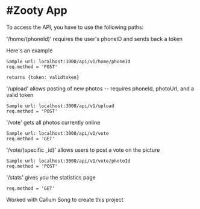 #Zooty App
==========

To access the API, you have to use the following paths:

'/home/(phoneId)' requires the user's phoneID and sends back a token

Here's an example
```
Sample url: localhost:3000/api/v1/home/phoneId 
req.method = 'POST'

returns {token: validtoken}
```


'/upload' allows posting of new photos -- requires phoneId, photoUrl, and a valid token

```
Sample url: localhost:3000/api/v1/upload  
req.method = 'POST'
```

'/vote' gets all photos currently online

```
Sample url: localhost:3000/api/v1/vote 
req.method = 'GET'
```

'/vote/(specific _id)' allows users to post a vote on the picture

```
Sample url: localhost:3000/api/v1/vote/photoId
req.method = 'POST'
```

'/stats' gives you the statistics page

```
req.method = 'GET'
```

Worked with Callum Song to create this project